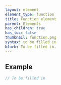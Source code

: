 ```yaml
---
layout: element
element_type: function
title: Function element
parent: Elements
has_children: true
has_toc: false
thumbnail: function.png
syntax: to be filled in
blurb: To be filled in.
---
```


## Example
```javascript
// To be filled in
```


